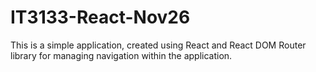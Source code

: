 # IT3133-React-Nov26
This is a simple application, created using React and React DOM Router library for managing navigation within the application.
